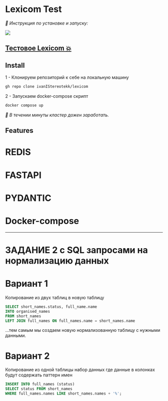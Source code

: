 # Lexicom Test


_👀 Инструкция по установке и запуску:_

[![](misc/demo.gif)](https://mkosir.github.io/react-parallax-tilt/?path=/story/react-parallax-tilt--glare-effect)

## [Тестовое Lexicom 💥](https://github.com/ivanIStereotekk/lexicom.git)

## Install
1 - Клонируем репозиторий к себе на локальную машину
```bash
gh repo clone ivanIStereotekk/lexicom
```
2 - Запускаем docker-compose скрипт
```bash
docker compose up
```

_👀 В течении минуты кластер дожен заработать._

## Features




# REDIS   
# FASTAPI
# PYDANTIC
# Docker-compose

----------------------------
# ЗАДАНИЕ 2 с SQL запросами на нормализацию данных

# Вариант 1

Копирование из двух таблиц в новую таблицу
```sql
SELECT short_names.status, full_name.name
INTO organised_names
FROM short_names
LEFT JOIN full_names ON full_names.name = short_names.name

```
...тем самым мы создаем новую нормализованную таблицу с нужными данными.

# Вариант 2
Копирование из одной таблицы набор данных где данные в колонках будут содержать паттерн имен 

```sql
INSERT INTO full_names (status)
SELECT status FROM short_names
WHERE full_names.names LIKE short_names.names + '%';
```





